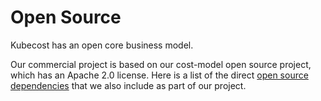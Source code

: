 Open Source
===========

Kubecost has an open core business model. 

Our commercial project is based on our cost-model open source project, which has an Apache 2.0 license. 
Here is a list of the direct [open source dependencies](https://github.com/kubecost/cost-model/blob/master/go.mod#L9) that we also include as part of our project.



<!--- {"article":"4407595974679","section":"4402829033367","permissiongroup":"1500001277122"} --->